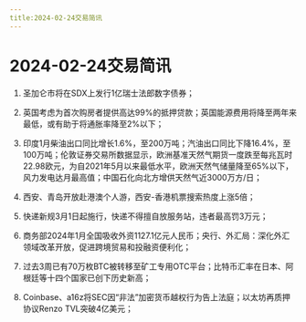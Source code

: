 ```yaml
---
title:2024-02-24交易简讯
---
```

# 2024-02-24交易简讯

1. 圣加仑市将在SDX上发行1亿瑞士法郎数字债券；

2. 英国考虑为首次购房者提供高达99%的抵押贷款；英国能源费用将降至两年来最低，或有助于将通胀率降至2%以下；

3. 印度1月柴油出口同比增长1.6%，至200万吨；汽油出口同比下降16.4%，至100万吨；伦敦证券交易所数据显示，欧洲基准天然气期货一度跌至每兆瓦时22.98欧元，为自2021年5月以来最低水平，欧洲天然气储量降至65%以下，风力发电达月最高值；中国石化向北方增供天然气近3000万方/日；

4. 西安、青岛开放赴港澳个人游，西安-香港机票搜索热度上涨5倍；

5. 快递新规3月1日起施行，快递不得擅自放服务站，违者最高罚3万元；

6. 商务部2024年1月全国吸收外资1127.1亿元人民币；央行、外汇局：深化外汇领域改革开放，促进跨境贸易和投融资便利化；

7. 过去3周已有70万枚BTC被转移至矿工专用OTC平台；比特币汇率在日本、阿根廷等十四个国家已创下历史新高；

8. Coinbase、a16z将SEC因“非法”加密货币越权行为告上法庭；以太坊再质押协议Renzo TVL突破4亿美元；